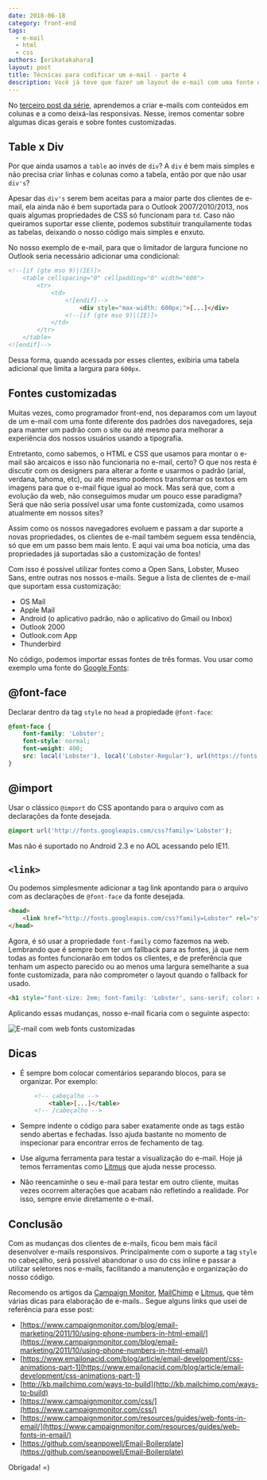 ```yaml
---
date: 2018-06-18
category: front-end
tags:
  - e-mail
  - html
  - css
authors: [erikatakahara]
layout: post
title: Técnicas para codificar um e-mail - parte 4
description: Você já teve que fazer um layout de e-mail com uma fonte diferente do padrão? Neste post iremos abordar como fazer isso, além de comentar sobre algumas dicas gerais.
---
```


No [terceiro post da série](/tecnicas-para-codificar-um-e-mail-parte-3/), aprendemos a criar e-mails com conteúdos em colunas e a como deixá-las responsivas. Nesse, iremos comentar sobre algumas dicas gerais e sobre fontes customizadas.

## Table x Div
Por que ainda usamos a `table` ao invés de `div`? A `div` é bem mais simples e não precisa criar linhas e colunas como a tabela, então por que não usar `div's`?

Apesar das `div's` serem bem aceitas para a maior parte dos clientes de e-mail, ela ainda não é bem suportada para o Outlook 2007/2010/2013, nos quais algumas propriedades de CSS só funcionam para `td`. Caso não queiramos suportar esse cliente, podemos substituir tranquilamente todas as tabelas, deixando o nosso código mais simples e enxuto.

No nosso exemplo de e-mail, para que o limitador de largura funcione no Outlook seria necessário adicionar uma condicional:

```HTML
<!--[if (gte mso 9)|(IE)]>
    <table cellspacing="0" cellpadding="0" width="600">
        <tr>
            <td>
                <![endif]-->
                    <div style="max-width: 600px;">[...]</div>
                <!--[if (gte mso 9)|(IE)]>
            </td>
        </tr>
    </table>
<![endif]-->
```

Dessa forma, quando acessada por esses clientes, exibiria uma tabela adicional que limita a largura para `600px`.

## Fontes customizadas
Muitas vezes, como programador front-end, nos deparamos com um layout de um e-mail com uma fonte diferente dos padrões dos navegadores, seja para manter um padrão com o site ou até mesmo para melhorar a experiência dos nossos usuários usando a tipografia.

Entretanto, como sabemos, o HTML e CSS que usamos para montar o e-mail são arcaicos e isso não funcionaria no e-mail, certo? O que nos resta é discutir com os designers para alterar a fonte e usarmos o padrão (arial, verdana, tahoma, etc), ou até mesmo podemos transformar os textos em imagens para que o e-mail fique igual ao mock. Mas será que, com a evolução da web, não conseguimos mudar um pouco esse paradigma? Será que não seria possível usar uma fonte customizada, como usamos atualmente em nossos sites?

Assim como os nossos navegadores evoluem e passam a dar suporte a novas propriedades, os clientes de e-mail também seguem essa tendência, só que em um passo bem mais lento. E aqui vai uma boa notícia, uma das propriedades já suportadas são a customização de fontes!

Com isso é possível utilizar fontes como a Open Sans, Lobster, Museo Sans, entre outras nos nossos e-mails. Segue a lista de clientes de e-mail que suportam essa customização:

- OS Mail
- Apple Mail
- Android (o aplicativo padrão, não o aplicativo do Gmail ou Inbox)
- Outlook 2000
- Outlook.com App
- Thunderbird

No código, podemos importar essas fontes de três formas. Vou usar como exemplo uma fonte do <a href='https://fonts.google.com/' rel='nofollow' target='_blank'>Google Fonts</a>:

## @font-face

Declarar dentro da tag `style` no `head` a propiedade `@font-face`:

```CSS
@font-face {
    font-family: 'Lobster';
    font-style: normal;
    font-weight: 400;
    src: local('Lobster'), local('Lobster-Regular'), url(https://fonts.gstatic.com/s/lobster/v18/MWVf-Rwh4GLQVBEwbyI61Q.woff) format('woff');
}
```

## @import

Usar o clássico `@import` do CSS apontando para o arquivo com as declarações da fonte desejada.

```CSS
@import url('http://fonts.googleapis.com/css?family='Lobster');
```
Mas não é suportado no Android 2.3 e no AOL acessando pelo IE11.

## `<link>`

Ou podemos simplesmente adicionar a tag link apontando para o arquivo com as declarações de `@font-face` da fonte desejada.

```HTML
<head>
    <link href="http://fonts.googleapis.com/css?family=Lobster" rel="stylesheet" type="text/css">
</head>
```

Agora, é só usar a propriedade `font-family` como fazemos na web. Lembrando que é sempre bom ter um fallback para as fontes, já que nem todas as fontes funcionarão em todos os clientes, e de preferência que tenham um aspecto parecido ou ao menos uma largura semelhante a sua fonte customizada, para não comprometer o layout quando o fallback for usado.

```HTML
<h1 style="font-size: 2em; font-family: 'Lobster', sans-serif; color: #7F674D">Meu primeiro e-mail</h1>
```

Aplicando essas mudanças, nosso e-mail ficaria com o seguinte aspecto:

![E-mail com web fonts customizadas](../images/tecnicas-para-codificar-um-e-mail-parte-4-1.png)

## Dicas
- É sempre bom colocar comentários separando blocos, para se organizar. Por exemplo:

    ```HTML
        <!-- cabeçalho -->
            <table>[...]</table>
        <!-- /cabeçalho -->
    ```

- Sempre indente o código para saber exatamente onde as tags estão sendo abertas e fechadas. Isso ajuda bastante no momento de inspecionar para encontrar erros de fechamento de tag.

- Use alguma ferramenta para testar a visualização do e-mail. Hoje já temos ferramentas como [Litmus](https://litmus.com/) que ajuda nesse processo.

- Não reencaminhe o seu e-mail para testar em outro cliente, muitas vezes ocorrem alterações que acabam não refletindo a realidade. Por isso, sempre envie diretamente o e-mail.

## Conclusão
Com as mudanças dos clientes de e-mails, ficou bem mais fácil desenvolver e-mails responsivos. Principalmente com o suporte a tag `style` no cabeçalho, será possível abandonar o uso do css inline e passar a utilizar seletores nos e-mails, facilitando a manutenção e organização do nosso código.

Recomendo os artigos da [Campaign Monitor](https://www.campaignmonitor.com/), [MailChimp](https://mailchimp.com/) e [Litmus](https://litmus.com/), que têm várias dicas para elaboração de e-mails.. Segue alguns links que usei de referência para esse post:

- [https://www.campaignmonitor.com/blog/email-marketing/2011/10/using-phone-numbers-in-html-email/](https://www.campaignmonitor.com/blog/email-marketing/2011/10/using-phone-numbers-in-html-email/)
- [https://www.emailonacid.com/blog/article/email-development/css-animations-part-1](https://www.emailonacid.com/blog/article/email-development/css-animations-part-1)
- [http://kb.mailchimp.com/ways-to-build](http://kb.mailchimp.com/ways-to-build)
- [https://www.campaignmonitor.com/css/](https://www.campaignmonitor.com/css/)
- [https://www.campaignmonitor.com/resources/guides/web-fonts-in-email/](https://www.campaignmonitor.com/resources/guides/web-fonts-in-email/)
- [https://github.com/seanpowell/Email-Boilerplate](https://github.com/seanpowell/Email-Boilerplate)

Obrigada! =)
